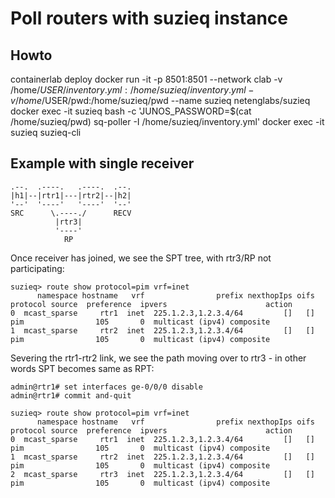 # Poll routers with suzieq instance

## Howto

containerlab deploy
docker run -it -p 8501:8501 --network clab -v /home/$USER/inventory.yml:/home/suzieq/inventory.yml -v /home/$USER/pwd:/home/suzieq/pwd --name suzieq netenglabs/suzieq
docker exec -it suzieq bash -c 'JUNOS_PASSWORD=$(cat /home/suzieq/pwd) sq-poller -I /home/suzieq/inventory.yml'
docker exec -it suzieq suzieq-cli

## Example with single receiver

```
.--.  .----.   .----.  .--.
|h1|--|rtr1|---|rtr2|--|h2|
'--'  '----'   '----'  '--'
SRC      \.----./      RECV
          |rtr3|
          '----'
            RP
```

Once receiver has joined, we see the SPT tree, with rtr3/RP not participating:

```
suzieq> route show protocol=pim vrf=inet
      namespace hostname   vrf                prefix nexthopIps oifs protocol source  preference  ipvers                      action
0  mcast_sparse     rtr1  inet  225.1.2.3,1.2.3.4/64         []   []      pim                105       0  multicast (ipv4) composite
1  mcast_sparse     rtr2  inet  225.1.2.3,1.2.3.4/64         []   []      pim                105       0  multicast (ipv4) composite
```

Severing the rtr1-rtr2 link, we see the path moving over to rtr3 - in other words SPT becomes same as RPT:

```
admin@rtr1# set interfaces ge-0/0/0 disable
admin@rtr1# commit and-quit
```

```
suzieq> route show protocol=pim vrf=inet
      namespace hostname   vrf                prefix nexthopIps oifs protocol source  preference  ipvers                      action
0  mcast_sparse     rtr1  inet  225.1.2.3,1.2.3.4/64         []   []      pim                105       0  multicast (ipv4) composite
1  mcast_sparse     rtr2  inet  225.1.2.3,1.2.3.4/64         []   []      pim                105       0  multicast (ipv4) composite
2  mcast_sparse     rtr3  inet  225.1.2.3,1.2.3.4/64         []   []      pim                105       0  multicast (ipv4) composite
```

